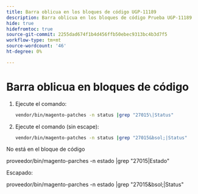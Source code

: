 ```yaml
---
title: Barra oblicua en los bloques de código UGP-11189
description: Barra oblicua en los bloques de código Prueba UGP-11189
hide: true
hidefromtoc: true
source-git-commit: 2255dad674f1b4d456ffb50ebec9313bc4b3d7f5
workflow-type: tm+mt
source-wordcount: '46'
ht-degree: 0%

---
```


# Barra oblicua en bloques de código

1. Ejecute el comando:

   ```bash
   vendor/bin/magento-patches -n status |grep "27015\|Status"
   ```

1. Ejecute el comando (sin escape):

   ```bash
   vendor/bin/magento-patches -n status |grep "27015&bsol;|Status"
   ```

No está en el bloque de código

proveedor/bin/magento-parches -n estado |grep &quot;27015\|Estado&quot;

Escapado:

proveedor/bin/magento-parches -n estado |grep &quot;27015&amp;bsol;|Status&quot;


